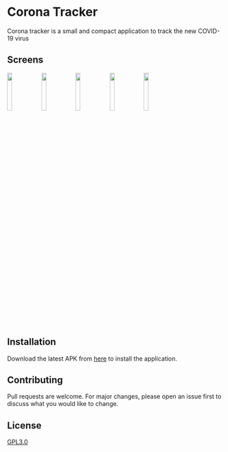 # Corona Tracker

Corona tracker is a small and compact application to track the new COVID-19 virus

## Screens

<img src="https://raw.githubusercontent.com/CraZyLegenD/CoronaTracker/master/screens/screen_1.png" width="15%"></img> <img src="https://raw.githubusercontent.com/CraZyLegenD/CoronaTracker/master/screens/screen_2.png" width="15%"></img> <img src="https://raw.githubusercontent.com/CraZyLegenD/CoronaTracker/master/screens/screen_3.png" width="15%"></img> <img
src="https://raw.githubusercontent.com/CraZyLegenD/CoronaTracker/master/screens/screen_4.png" width="15%"></img> <img
src="https://raw.githubusercontent.com/CraZyLegenD/CoronaTracker/master/screens/screen_5.png" width="15%"></img> 



## Installation

Download the latest APK from [here](https://github.com/CraZyLegenD/CoronaTracker/releases/download/1.0.5/app-release.apk) to install the application.


## Contributing
Pull requests are welcome. For major changes, please open an issue first to discuss what you would like to change.

## License
[GPL3.0](https://choosealicense.com/licenses/gpl-3.0/)
